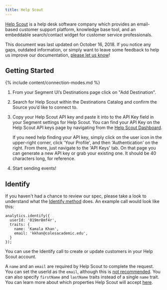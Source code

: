 ```yaml
---
title: Help Scout
---
```


[Help Scout](https://www.helpscout.net/) is a help desk software company which provides an email-based customer support platform, knowledge base tool, and an embeddable search/contact widget for customer service professionals.

This document was last updated on October 16, 2018. If you notice any gaps, outdated information, or simply want to leave some feedback to help us improve our documentation, [please let us know](https://segment.com/help/contact/)!

## Getting Started

{% include content/connection-modes.md %}

1. From your Segment UI’s Destinations page click on "Add Destination".
2. Search for Help Scout within the Destinations Catalog and confirm the Source you’d like to connect to.
3. Copy your Help Scout API key and paste it into to the API Key field in your Segment settings for Help Scout. You can find your API Key on the Help Scout API keys page by navigating from the [Help Scout Dashboard](https://secure.helpscout.net/).

    If you need help finding your API key, simply click on the user icon in the upper-right corner, click 'Your Profile', and then 'Authentication' on the right. From there, just navigate to the 'API Keys' tab. On that page you can generate a new API key or grab your existing one. It should be 40 characters long, for reference.

4. Start sending events!

## Identify

If you haven't had a chance to review our spec, please take a look to understand what the [Identify method](https://segment.com/docs/spec/identify/) does. An example call would look like this:

    analytics.identify({
      userId: '019mr8mf4r',
      traits: {
        name: 'Kamala Khan',
        email: 'kkhan@colesacademic.edu',
      }
    });

You can use the Identify call to create or update customers in your Help Scout account.

A `name` and an `email` are required by Help Scout to complete the request. You can set the userId as the `email`, although this is [not recommended](https://segment.com/docs/spec/identify/#user-id). You can also specify `firstName` and `lastName` traits instead of a single `name` trait. You can learn more about which properties Help Scout will accept [here](https://developer.helpscout.com/help-desk-api/customers/create/).
